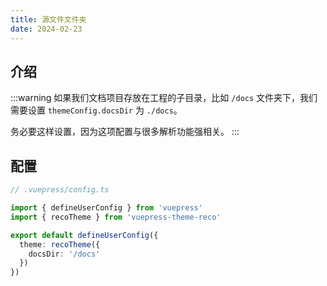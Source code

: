 ```yaml
---
title: 源文件文件夹
date: 2024-02-23
---
```



## 介绍

:::warning
如果我们文档项目存放在工程的子目录，比如 `/docs` 文件夹下，我们需要设置 `themeConfig.docsDir` 为 `./docs`。

务必要这样设置，因为这项配置与很多解析功能强相关。
:::

## 配置

```ts
// .vuepress/config.ts

import { defineUserConfig } from 'vuepress'
import { recoTheme } from 'vuepress-theme-reco'

export default defineUserConfig({
  theme: recoTheme({
    docsDir: '/docs'
  })
})
```

